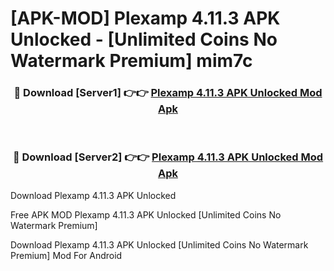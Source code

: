 # [APK-MOD] Plexamp 4.11.3 APK Unlocked - [Unlimited Coins No Watermark Premium] mim7c



<div align="center">
<h3>🔴 Download [Server1] 👉👉 <a href="https://momento.my/?title=Plexamp_4.11.3_APK_Unlocked">Plexamp 4.11.3 APK Unlocked Mod Apk</a></h3><br>

<h3>🔴 Download [Server2] 👉👉 <a href="https://momento.my/?title=Plexamp_4.11.3_APK_Unlocked">Plexamp 4.11.3 APK Unlocked Mod Apk</a></h3>
</div>



Download Plexamp 4.11.3 APK Unlocked 

Free APK MOD Plexamp 4.11.3 APK Unlocked [Unlimited Coins No Watermark Premium]

Download Plexamp 4.11.3 APK Unlocked [Unlimited Coins No Watermark Premium] Mod For Android
